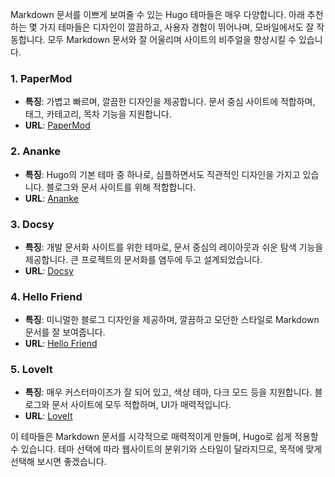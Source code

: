 Markdown 문서를 이쁘게 보여줄 수 있는 Hugo 테마들은 매우 다양합니다. 아래 추천하는 몇 가지 테마들은 디자인이 깔끔하고, 사용자 경험이 뛰어나며, 모바일에서도 잘 작동합니다. 모두 Markdown 문서와 잘 어울리며 사이트의 비주얼을 향상시킬 수 있습니다.

### 1. **PaperMod**
   - **특징**: 가볍고 빠르며, 깔끔한 디자인을 제공합니다. 문서 중심 사이트에 적합하며, 태그, 카테고리, 목차 기능을 지원합니다.
   - **URL**: [PaperMod](https://themes.gohugo.io/themes/hugo-papermod/)

### 2. **Ananke**
   - **특징**: Hugo의 기본 테마 중 하나로, 심플하면서도 직관적인 디자인을 가지고 있습니다. 블로그와 문서 사이트를 위해 적합합니다.
   - **URL**: [Ananke](https://themes.gohugo.io/themes/gohugo-theme-ananke/)

### 3. **Docsy**
   - **특징**: 개발 문서화 사이트를 위한 테마로, 문서 중심의 레이아웃과 쉬운 탐색 기능을 제공합니다. 큰 프로젝트의 문서화를 염두에 두고 설계되었습니다.
   - **URL**: [Docsy](https://themes.gohugo.io/themes/docsy/)

### 4. **Hello Friend**
   - **특징**: 미니멀한 블로그 디자인을 제공하며, 깔끔하고 모던한 스타일로 Markdown 문서를 잘 보여줍니다.
   - **URL**: [Hello Friend](https://themes.gohugo.io/themes/hugo-theme-hello-friend/)

### 5. **LoveIt**
   - **특징**: 매우 커스터마이즈가 잘 되어 있고, 색상 테마, 다크 모드 등을 지원합니다. 블로그와 문서 사이트에 모두 적합하며, UI가 매력적입니다.
   - **URL**: [LoveIt](https://themes.gohugo.io/themes/hugo-theme-loveit/)

이 테마들은 Markdown 문서를 시각적으로 매력적이게 만들며, Hugo로 쉽게 적용할 수 있습니다. 테마 선택에 따라 웹사이트의 분위기와 스타일이 달라지므로, 목적에 맞게 선택해 보시면 좋겠습니다.
